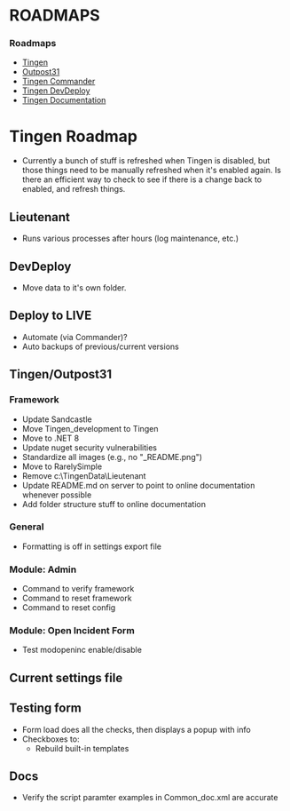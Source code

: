 # ROADMAPS

### Roadmaps

* [Tingen](./ROADMAP_tingen.md)
* [Outpost31](./ROADMAP_outpost31.md)
* [Tingen Commander](./ROADMAP_tingen-commander.md)
* [Tingen DevDeploy](./ROADMAP_tingen-devdeploy.md)
* [Tingen Documentation](./ROADMAP_tingen-documentation.md)













<!-- u241205 -->

# Tingen Roadmap

- Currently a bunch of stuff is refreshed when Tingen is disabled, but those things need to be manually refreshed when it's enabled again. Is there an efficient way to check to see if there is a change back to enabled, and refresh things.



## Lieutenant

- Runs various processes after hours (log maintenance, etc.)

## DevDeploy

- Move data to it's own folder.

## Deploy to LIVE

- Automate (via Commander)?
- Auto backups of previous/current versions

## Tingen/Outpost31

### Framework

* Update Sandcastle
* Move Tingen_development to Tingen
* Move to .NET 8
* Update nuget security vulnerabilities
* Standardize all images (e.g., no "_README.png")
* Move to RarelySimple
* Remove c:\TingenData\Lieutenant
* Update README.md on server to point to online documentation whenever possible
* Add folder structure stuff to online documentation

### General

* Formatting is off in settings export file

### Module: Admin

* Command to verify framework
* Command to reset framework
* Command to reset config

### Module: Open Incident Form

* Test modopeninc enable/disable

## Current settings file

## Testing form

* Form load does all the checks, then displays a popup with info
* Checkboxes to:
  * Rebuild built-in templates
   
## Docs

* Verify the script paramter examples in Common_doc.xml are accurate

